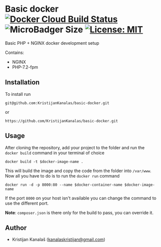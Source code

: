 # Basic docker [![Docker Cloud Build Status](https://img.shields.io/docker/cloud/build/kristijank/basic-docker.svg)](https://hub.docker.com/r/kristijank/basic-docker/builds) ![MicroBadger Size](https://img.shields.io/microbadger/image-size/kristijank/basic-docker.svg) [![License: MIT](https://img.shields.io/badge/License-MIT-yellow.svg)](https://opensource.org/licenses/MIT)
Basic PHP + NGINX docker development setup

Contains:
- NGINX
- PHP-7.2-fpm

## Installation

To install run 
```
git@github.com:KristijanKanalas/basic-docker.git
```
or
```
https://github.com/KristijanKanalas/basic-docker.git
```

## Usage

After cloning the repository, add your project to the folder and run
the `docker build` command in your terminal of choice

```
docker build -t $docker-image-name . 
```

This will build the image and copy the code from the folder into `/var/www`.
Now all you have to do is to run the `docker run` command

```
docker run -d -p 8000:80 --name $docker-container-name $docker-image-name
```

If the port `8000` on your host isn't available you can change the command to use the different port.

**Note**: `composer.json` is there only for the build to pass, you can override it. 

## Author
- Kristijan Kanalaš (kanalaskristijan@gmail.com)
